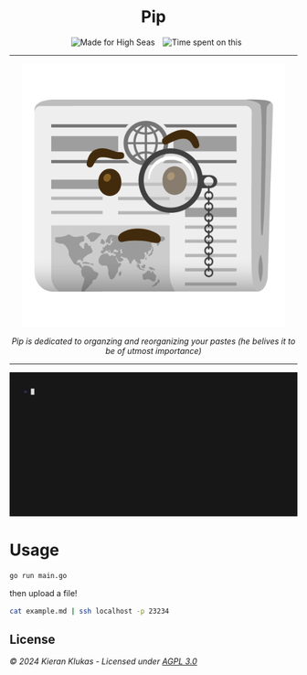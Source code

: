 <h1 align="center">Pip</h1>

<p align="center" dista>
  <img hspace="10" src="https://img.shields.io/badge/made%20for%20high%20seas-FEC2FB?style=for-the-badge&logo=hackclub&logoColor=1C4188" alt="Made for High Seas">
  <img src="https://img.shields.io/badge/dynamic/json?url=https%3A%2F%2Fwaka.hackclub.com%2Fapi%2Fcompat%2Fshields%2Fv1%2FU062UG485EE%2Finterval%3Aall_time%2Fproject%3Apip&query=%24.message&style=for-the-badge&logo=wakatime&label=Hackatime&labelColor=417558&color=365A5C" alt="Time spent on this">
</p>

---

<p align="center">
  <img width="460" height="460" src="https://github.com/kcoderhtml/pip/raw/master/.github/images/logo.png">
</p>

<p align="center">
  <i>Pip is dedicated to organzing and reorganizing your pastes (he belives it to be of utmost importance)</i>
</p>


---

![gif of the program in action](https://github.com/kcoderhtml/pip/raw/master/.github/images/out.gif)

# Usage

```bash
go run main.go
```

then upload a file!

```bash
cat example.md | ssh localhost -p 23234
```

## License

_© 2024 Kieran Klukas - Licensed under [AGPL 3.0](LICENSE.md)_  